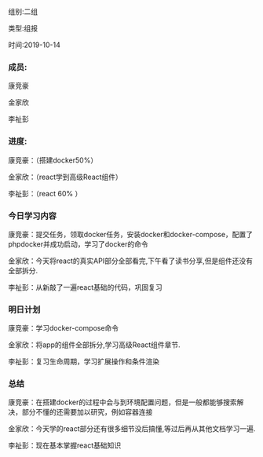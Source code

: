组别:二组

类型:组报

时间:2019-10-14

### 成员:

康竞豪

金家欣

李祉彭

### 进度:

康竞豪：（搭建docker50%）

金家欣：（react学到高级React组件）

李祉彭：（react 60% ）

### 今日学习内容

康竞豪：提交任务，领取docker任务，安装docker和docker-compose，配置了phpdocker并成功启动，学习了docker的命令

金家欣：今天将react的真实API部分全部看完,下午看了读书分享,但是组件还没有全部拆分.

李祉彭：从新敲了一遍react基础的代码，巩固复习

### 明日计划

康竞豪：学习docker-compose命令

金家欣：将app的组件全部拆分,学习高级React组件章节.

李祉彭：复习生命周期，学习扩展操作和条件渲染

### 总结

康竞豪：在搭建docker的过程中会与到环境配置问题，但是一般都能够搜索解决，部分不懂的还需要加以研究，例如容器连接

金家欣：今天学的react部分还有很多细节没后搞懂,等过后再从其他文档学习一遍.

李祉彭：现在基本掌握react基础知识

